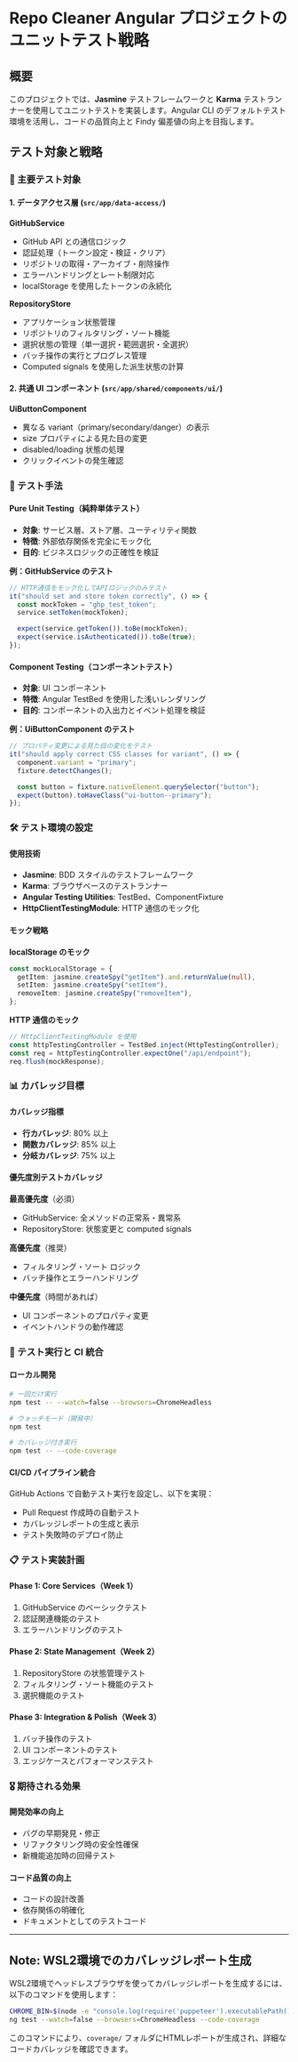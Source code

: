 # Repo Cleaner Angular プロジェクトのユニットテスト戦略

## 概要

このプロジェクトでは、**Jasmine** テストフレームワークと **Karma** テストランナーを使用してユニットテストを実装します。Angular CLI のデフォルトテスト環境を活用し、コードの品質向上と Findy 偏差値の向上を目指します。

## テスト対象と戦略

### 🎯 主要テスト対象

#### 1. データアクセス層 (`src/app/data-access/`)

**GitHubService**

- GitHub API との通信ロジック
- 認証処理（トークン設定・検証・クリア）
- リポジトリの取得・アーカイブ・削除操作
- エラーハンドリングとレート制限対応
- localStorage を使用したトークンの永続化

**RepositoryStore**

- アプリケーション状態管理
- リポジトリのフィルタリング・ソート機能
- 選択状態の管理（単一選択・範囲選択・全選択）
- バッチ操作の実行とプログレス管理
- Computed signals を使用した派生状態の計算

#### 2. 共通 UI コンポーネント (`src/app/shared/components/ui/`)

**UiButtonComponent**

- 異なる variant（primary/secondary/danger）の表示
- size プロパティによる見た目の変更
- disabled/loading 状態の処理
- クリックイベントの発生確認

### 🧪 テスト手法

#### Pure Unit Testing（純粋単体テスト）

- **対象**: サービス層、ストア層、ユーティリティ関数
- **特徴**: 外部依存関係を完全にモック化
- **目的**: ビジネスロジックの正確性を検証

**例：GitHubService のテスト**

```typescript
// HTTP通信をモック化してAPIロジックのみテスト
it("should set and store token correctly", () => {
  const mockToken = "ghp_test_token";
  service.setToken(mockToken);

  expect(service.getToken()).toBe(mockToken);
  expect(service.isAuthenticated()).toBe(true);
});
```

#### Component Testing（コンポーネントテスト）

- **対象**: UI コンポーネント
- **特徴**: Angular TestBed を使用した浅いレンダリング
- **目的**: コンポーネントの入出力とイベント処理を検証

**例：UiButtonComponent のテスト**

```typescript
// プロパティ変更による見た目の変化をテスト
it("should apply correct CSS classes for variant", () => {
  component.variant = "primary";
  fixture.detectChanges();

  const button = fixture.nativeElement.querySelector("button");
  expect(button).toHaveClass("ui-button--primary");
});
```

### 🛠 テスト環境の設定

#### 使用技術

- **Jasmine**: BDD スタイルのテストフレームワーク
- **Karma**: ブラウザベースのテストランナー
- **Angular Testing Utilities**: TestBed、ComponentFixture
- **HttpClientTestingModule**: HTTP 通信のモック化

#### モック戦略

**localStorage のモック**

```typescript
const mockLocalStorage = {
  getItem: jasmine.createSpy("getItem").and.returnValue(null),
  setItem: jasmine.createSpy("setItem"),
  removeItem: jasmine.createSpy("removeItem"),
};
```

**HTTP 通信のモック**

```typescript
// HttpClientTestingModule を使用
const httpTestingController = TestBed.inject(HttpTestingController);
const req = httpTestingController.expectOne("/api/endpoint");
req.flush(mockResponse);
```

### 📊 カバレッジ目標

#### カバレッジ指標

- **行カバレッジ**: 80% 以上
- **関数カバレッジ**: 85% 以上
- **分岐カバレッジ**: 75% 以上

#### 優先度別テストカバレッジ

**最高優先度**（必須）

- GitHubService: 全メソッドの正常系・異常系
- RepositoryStore: 状態変更と computed signals

**高優先度**（推奨）

- フィルタリング・ソート ロジック
- バッチ操作とエラーハンドリング

**中優先度**（時間があれば）

- UI コンポーネントのプロパティ変更
- イベントハンドラの動作確認

### 🚀 テスト実行と CI 統合

#### ローカル開発

```bash
# 一回だけ実行
npm test -- --watch=false --browsers=ChromeHeadless

# ウォッチモード（開発中）
npm test

# カバレッジ付き実行
npm test -- --code-coverage
```

#### CI/CD パイプライン統合

GitHub Actions で自動テスト実行を設定し、以下を実現：

- Pull Request 作成時の自動テスト
- カバレッジレポートの生成と表示
- テスト失敗時のデプロイ防止

### 📋 テスト実装計画

#### Phase 1: Core Services（Week 1）

1. GitHubService のベーシックテスト
2. 認証関連機能のテスト
3. エラーハンドリングのテスト

#### Phase 2: State Management（Week 2）

1. RepositoryStore の状態管理テスト
2. フィルタリング・ソート機能のテスト
3. 選択機能のテスト

#### Phase 3: Integration & Polish（Week 3）

1. バッチ操作のテスト
2. UI コンポーネントのテスト
3. エッジケースとパフォーマンステスト

### 🎖 期待される効果

#### 開発効率の向上

- バグの早期発見・修正
- リファクタリング時の安全性確保
- 新機能追加時の回帰テスト

#### コード品質の向上

- コードの設計改善
- 依存関係の明確化
- ドキュメントとしてのテストコード

---

## Note: WSL2環境でのカバレッジレポート生成

WSL2環境でヘッドレスブラウザを使ってカバレッジレポートを生成するには、以下のコマンドを使用します：

```bash
CHROME_BIN=$(node -e "console.log(require('puppeteer').executablePath())") \
ng test --watch=false --browsers=ChromeHeadless --code-coverage
```

このコマンドにより、`coverage/` フォルダにHTMLレポートが生成され、詳細なコードカバレッジを確認できます。
